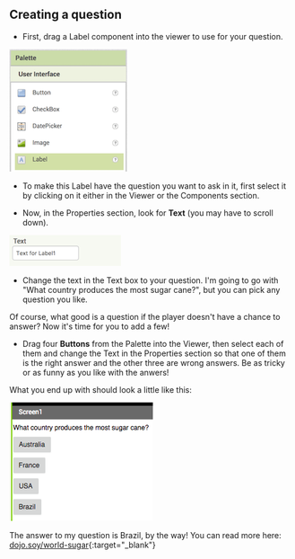 ## Creating a question

+ First, drag a Label component into the viewer to use for your question. 

![](images/Label.png)


+ To make this Label have the question you want to ask in it, first select it by clicking on it either in the Viewer or the Components section. 

+ Now, in the Properties section, look for **Text** (you may have to scroll down). 

![](images/Properties-text.png)  
  
+ Change the text in the Text box to your question. I'm going to go with "What country produces the most sugar cane?", but you can pick any question you like.

Of course, what good is a question if the player doesn't have a chance to answer? Now it's time for you to add a few! 

+ Drag four **Buttons** from the Palette into the Viewer, then select each of them and change the Text in the Properties section so that one of them is the right answer and the other three are wrong answers. Be as tricky or as funny as you like with the anwers!

What you end up with should look a little like this: 

![](images/qn1.png)

The answer to my question is Brazil, by the way! You can read more here: [dojo.soy/world-sugar](http://dojo.soy/world-sugar){:target="_blank"}
